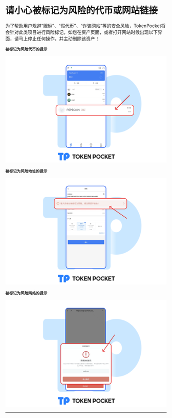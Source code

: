 # 请小心被标记为风险的代币或网站链接

为了帮助用户规避“貔貅”、“假代币”、“诈骗网站”等的安全风险，TokenPocket将会针对此类项目进行风险标记，如您在资产页面，或者打开网站时候出现以下界面，请马上停止任何操作，并主动删除该资产！

**`被标记为风险代币的提示`**

![](<../../.gitbook/assets/风险cn 1.png>)

**`被标记为风险地址的提示`**

![](../../.gitbook/assets/风险cn2.png)

**`被标记为风险网站的提示`**

![](../../.gitbook/assets/风险cn3.png)

****
